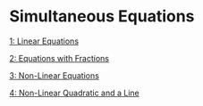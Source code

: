 # Simultaneous Equations

[1: Linear Equations](Simultaneo%20efce7/1%20Linear%20E%2007663.md)

[2: Equations with Fractions](Simultaneo%20efce7/2%20Equation%2008e2b.md)

[3: Non-Linear Equations](Simultaneo%20efce7/3%20Non-Line%20c245b.md)

[4: Non-Linear Quadratic and a Line](Simultaneo%20efce7/4%20Non-Line%20118ac.md)